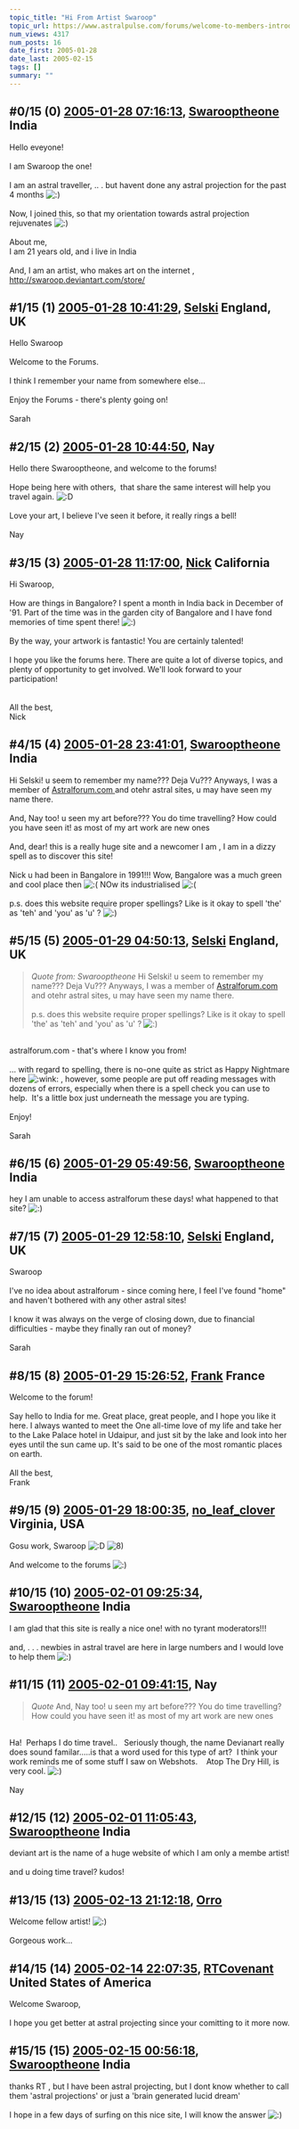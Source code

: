 ```yaml
---
topic_title: "Hi From Artist Swaroop"
topic_url: https://www.astralpulse.com/forums/welcome-to-members-introductions!/hi-from-artist-swaroop
num_views: 4317
num_posts: 16
date_first: 2005-01-28
date_last: 2005-02-15
tags: []
summary: ""
---
```


## \#0/15 (0) [2005-01-28 07:16:13](https://www.astralpulse.com/forums/index.php?msg=145433), [Swarooptheone](https://www.astralpulse.com/forums/profile/?u=8185) India ##
<section>
Hello eveyone!
<br>
<br>
I am Swaroop the one!
<br>
<br>
I am an astral traveller, .. . but havent done any astral projection for the past 4 months
<img alt=":)" class="smiley" src="https://www.astralpulse.com/forums/Smileys/fugue/smiley.png" title="Smiley"/>
<br>
<br>
Now, I joined this, so that my orientation towards astral projection rejuvenates
<img alt=":)" class="smiley" src="https://www.astralpulse.com/forums/Smileys/fugue/smiley.png" title="Smiley"/>
<br>
<br>
About me,
<br>
I am 21 years old, and i live in India
<br>
<br>
And, I am an artist, who makes art on the internet ,
<a class="bbc_link" href="http://swaroop.deviantart.com/store/" rel="noopener" target="_blank">
 http://swaroop.deviantart.com/store/
</a>
</section>

## \#1/15 (1) [2005-01-28 10:41:29](https://www.astralpulse.com/forums/index.php?msg=145449), [Selski](https://www.astralpulse.com/forums/profile/?u=6012) England, UK ##
<section>
Hello Swaroop
<br>
<br>
Welcome to the Forums.
<br>
<br>
I think I remember your name from somewhere else...
<br>
<br>
Enjoy the Forums - there's plenty going on!
<br>
<br>
Sarah
</section>

## \#2/15 (2) [2005-01-28 10:44:50](https://www.astralpulse.com/forums/index.php?msg=145452), Nay  ##
<section>
Hello there Swarooptheone, and welcome to the forums!
<br>
<br>
Hope being here with others,  that share the same interest will help you travel again.
<img alt=":D" class="smiley" src="https://www.astralpulse.com/forums/Smileys/fugue/cheesy.png" title="Cheesy"/>
<br>
<br>
Love your art, I believe I've seen it before, it really rings a bell!
<br>
<br>
Nay
</section>

## \#3/15 (3) [2005-01-28 11:17:00](https://www.astralpulse.com/forums/index.php?msg=145459), [Nick](https://www.astralpulse.com/forums/profile/?u=2080) California ##
<section>
Hi Swaroop,
<br>
<br>
How are things in Bangalore? I spent a month in India back in December of '91. Part of the time was in the garden city of Bangalore and I have fond memories of time spent there!
<img alt=":)" class="smiley" src="https://www.astralpulse.com/forums/Smileys/fugue/smiley.png" title="Smiley"/>
<br>
<br>
By the way, your artwork is fantastic! You are certainly talented!
<br>
<br>
I hope you like the forums here. There are quite a lot of diverse topics, and plenty of opportunity to get involved. We'll look forward to your participation!
<br>
<br>
<br>
All the best,
<br>
Nick
</section>

## \#4/15 (4) [2005-01-28 23:41:01](https://www.astralpulse.com/forums/index.php?msg=145619), [Swarooptheone](https://www.astralpulse.com/forums/profile/?u=8185) India ##
<section>
Hi Selski! u seem to remember my name??? Deja Vu??? Anyways, I was a member of
<a class="bbc_link" href="https://www.astralpulse.com/forums///astralforum.com" rel="noopener" target="_blank">
 Astralforum.com
</a>
and otehr astral sites, u may have seen my name there.
<br>
<br>
And, Nay too! u seen my art before??? You do time travelling? How could you have seen it! as most of my art work are new ones
<br>
<br>
And, dear! this is a really huge site and a newcomer I am , I am in a dizzy spell as to discover this site!
<br>
<br>
Nick u had been in Bangalore in 1991!!! Wow, Bangalore was a much green and cool place then
<img alt=":(" class="smiley" src="https://www.astralpulse.com/forums/Smileys/fugue/sad.png" title="Sad"/>
NOw its industrialised
<img alt=":(" class="smiley" src="https://www.astralpulse.com/forums/Smileys/fugue/sad.png" title="Sad"/>
<br>
<br>
p.s. does this website require proper spellings? Like is it okay to spell 'the' as 'teh' and 'you' as 'u' ?
<img alt=":)" class="smiley" src="https://www.astralpulse.com/forums/Smileys/fugue/smiley.png" title="Smiley"/>
</section>

## \#5/15 (5) [2005-01-29 04:50:13](https://www.astralpulse.com/forums/index.php?msg=145652), [Selski](https://www.astralpulse.com/forums/profile/?u=6012) England, UK ##
<section>
<blockquote class="bbc_standard_quote">
 <cite>
  Quote from: Swarooptheone
 </cite>
 Hi Selski! u seem to remember my name??? Deja Vu??? Anyways, I was a member of
 <a class="bbc_link" href="https://www.astralpulse.com/forums///astralforum.com" rel="noopener" target="_blank">
  Astralforum.com
 </a>
 and otehr astral sites, u may have seen my name there.
 <br>
 <br>
 p.s. does this website require proper spellings? Like is it okay to spell 'the' as 'teh' and 'you' as 'u' ?
 <img alt=":)" class="smiley" src="https://www.astralpulse.com/forums/Smileys/fugue/smiley.png" title="Smiley"/>
</blockquote>
<br>
astralforum.com - that's where I know you from!
<br>
<br>
... with regard to spelling, there is no-one quite as strict as Happy Nightmare here
<img alt=":wink:" class="smiley" src="https://www.astralpulse.com/forums/Smileys/fugue/wink.png" title="Wink"/>
, however, some people are put off reading messages with dozens of errors, especially when there is a spell check you can use to help.  It's a little box just underneath the message you are typing.
<br>
<br>
Enjoy!
<br>
<br>
Sarah
</section>

## \#6/15 (6) [2005-01-29 05:49:56](https://www.astralpulse.com/forums/index.php?msg=145660), [Swarooptheone](https://www.astralpulse.com/forums/profile/?u=8185) India ##
<section>
hey I am unable to access astralforum these days! what happened to that site?
<img alt=":)" class="smiley" src="https://www.astralpulse.com/forums/Smileys/fugue/smiley.png" title="Smiley"/>
</section>

## \#7/15 (7) [2005-01-29 12:58:10](https://www.astralpulse.com/forums/index.php?msg=145704), [Selski](https://www.astralpulse.com/forums/profile/?u=6012) England, UK ##
<section>
Swaroop
<br>
<br>
I've no idea about astralforum - since coming here, I feel I've found "home" and haven't bothered with any other astral sites!
<br>
<br>
I know it was always on the verge of closing down, due to financial difficulties - maybe they finally ran out of money?
<br>
<br>
Sarah
</section>

## \#8/15 (8) [2005-01-29 15:26:52](https://www.astralpulse.com/forums/index.php?msg=145731), [Frank](https://www.astralpulse.com/forums/profile/?u=359) France ##
<section>
Welcome to the forum!
<br>
<br>
Say hello to India for me. Great place, great people, and I hope you like it here. I always wanted to meet the One all-time love of my life and take her to the Lake Palace hotel in Udaipur, and just sit by the lake and look into her eyes until the sun came up. It's said to be one of the most romantic places on earth.
<br>
<br>
All the best,
<br>
Frank
</section>

## \#9/15 (9) [2005-01-29 18:00:35](https://www.astralpulse.com/forums/index.php?msg=145772), [no_leaf_clover](https://www.astralpulse.com/forums/profile/?u=1764) Virginia, USA ##
<section>
Gosu work, Swaroop
<img alt=":D" class="smiley" src="https://www.astralpulse.com/forums/Smileys/fugue/cheesy.png" title="Cheesy"/>
<img alt="8)" class="smiley" src="https://www.astralpulse.com/forums/Smileys/fugue/cool.png" title="Cool"/>
<br>
<br>
And welcome to the forums
<img alt=":)" class="smiley" src="https://www.astralpulse.com/forums/Smileys/fugue/smiley.png" title="Smiley"/>
</section>

## \#10/15 (10) [2005-02-01 09:25:34](https://www.astralpulse.com/forums/index.php?msg=146285), [Swarooptheone](https://www.astralpulse.com/forums/profile/?u=8185) India ##
<section>
I am glad that this site is really a nice one! with no tyrant moderators!!!
<br>
<br>
and, . . . newbies in astral travel are here in large numbers and I would love to help them
<img alt=":)" class="smiley" src="https://www.astralpulse.com/forums/Smileys/fugue/smiley.png" title="Smiley"/>
</section>

## \#11/15 (11) [2005-02-01 09:41:15](https://www.astralpulse.com/forums/index.php?msg=146288), Nay  ##
<section>
<blockquote class="bbc_standard_quote">
 <cite>
  Quote
 </cite>
 And, Nay too! u seen my art before??? You do time travelling? How could you have seen it! as most of my art work are new ones
 <br>
</blockquote>
<br>
Ha!  Perhaps I do time travel..   Seriously though, the name Devianart really does sound familar.....is that a word used for this type of art?  I think your work reminds me of some stuff I saw on Webshots.    Atop The Dry Hill, is very cool.
<img alt=":)" class="smiley" src="https://www.astralpulse.com/forums/Smileys/fugue/smiley.png" title="Smiley"/>
<br>
<br>
Nay
</section>

## \#12/15 (12) [2005-02-01 11:05:43](https://www.astralpulse.com/forums/index.php?msg=146300), [Swarooptheone](https://www.astralpulse.com/forums/profile/?u=8185) India ##
<section>
deviant art is the name of a huge website of which I am only a membe artist!
<br>
<br>
and u doing time travel? kudos!
</section>

## \#13/15 (13) [2005-02-13 21:12:18](https://www.astralpulse.com/forums/index.php?msg=149096), [Orro](https://www.astralpulse.com/forums/profile/?u=8356)  ##
<section>
Welcome fellow artist!
<img alt=":)" class="smiley" src="https://www.astralpulse.com/forums/Smileys/fugue/smiley.png" title="Smiley"/>
<br>
<br>
Gorgeous work...
</section>

## \#14/15 (14) [2005-02-14 22:07:35](https://www.astralpulse.com/forums/index.php?msg=149501), [RTCovenant](https://www.astralpulse.com/forums/profile/?u=8389) United States of America ##
<section>
Welcome Swaroop,
<br>
<br>
I hope you get better at astral projecting since your comitting to it more now.
</section>

## \#15/15 (15) [2005-02-15 00:56:18](https://www.astralpulse.com/forums/index.php?msg=149599), [Swarooptheone](https://www.astralpulse.com/forums/profile/?u=8185) India ##
<section>
thanks RT , but I have been astral projecting, but I dont know whether to call them 'astral projections' or just a 'brain generated lucid dream'
<br>
<br>
I hope in a few days of surfing on this nice site, I will know the answer
<img alt=":)" class="smiley" src="https://www.astralpulse.com/forums/Smileys/fugue/smiley.png" title="Smiley"/>
</section>